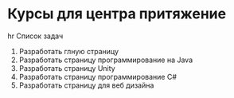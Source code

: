 # Курсы для центра притяжение
hr
Список задач
<ol>
<li>Разработать глную страницу</li>
  <li>Разработать страницу программирование на Java</li>
  <li>Разработать страницу Unity</li>
  <li>Разработать страницу программирование C#</li>
  <li>Разработать страницу для веб дизайна</li>
</ol>
